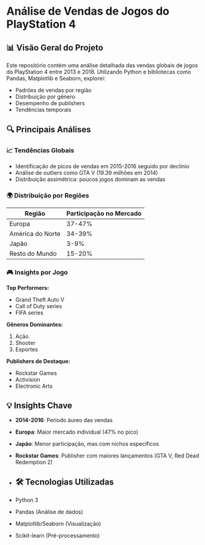 # Análise de Vendas de Jogos do PlayStation 4

## 📊 Visão Geral do Projeto
Este repositório contém uma análise detalhada das vendas globais de jogos do PlayStation 4 entre 2013 e 2018. Utilizando Python e bibliotecas como Pandas, Matplotlib e Seaborn, explorei:

- Padrões de vendas por região
- Distribuição por gênero 
- Desempenho de publishers
- Tendências temporais

## 🔍 Principais Análises

### 📈 Tendências Globais
- Identificação de picos de vendas em 2015-2016 seguido por declínio
- Análise de outliers como GTA V (19.39 milhões em 2014)
- Distribuição assimétrica: poucos jogos dominam as vendas

### 🌍 Distribuição por Regiões
| Região | Participação no Mercado |
|--------|-------------------------|
| Europa | 37-47% |
| América do Norte | 34-39% |
| Japão | 3-9% |
| Resto do Mundo | 15-20% |

### 🎮 Insights por Jogo
**Top Performers:**
- Grand Theft Auto V
- Call of Duty series
- FIFA series

**Gêneros Dominantes:**
1. Ação
2. Shooter
3. Esportes

**Publishers de Destaque:**
- Rockstar Games
- Activision
- Electronic Arts

## 💡 Insights Chave
- **2014-2016**: Período áureo das vendas
- **Europa**: Maior mercado individual (47% no pico)
- **Japão**: Menor participação, mas com nichos específicos
- **Rockstar Games**: Publisher com maiores lançamentos (GTA V, Red Dead Redemption 2)

- ## 🛠️ Tecnologias Utilizadas
- Python 3
- Pandas (Análise de dados)
- Matplotlib/Seaborn (Visualização)
- Scikit-learn (Pré-processamento)
